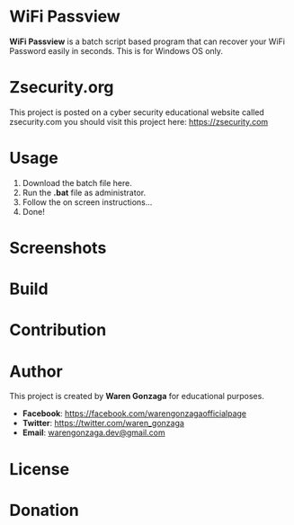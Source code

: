 # WiFi Passview

**WiFi Passview** is a batch script based program that can recover your WiFi Password easily in seconds. This is for Windows OS only.

# Zsecurity.org
This project is posted on a cyber security educational website called zsecurity.com you should visit this project here: https://zsecurity.com

# Usage
1. Download the batch file here.
2. Run the **.bat** file as administrator.
3. Follow the on screen instructions...
4. Done!

# Screenshots

# Build

# Contribution

# Author

This project is created by **Waren Gonzaga** for educational purposes.
- **Facebook**: https://facebook.com/warengonzagaofficialpage
- **Twitter**: https://twitter.com/waren_gonzaga
- **Email**: warengonzaga.dev@gmail.com

# License



# Donation
